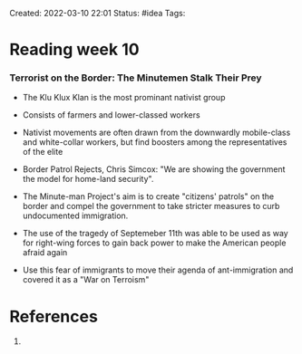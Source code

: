 Created: 2022-03-10 22:01
Status: #idea
Tags:
# Reading week 10
### Terrorist on the Border: The Minutemen Stalk Their Prey

- The Klu Klux Klan is the most prominant nativist group
- Consists of farmers and lower-classed workers
- Nativist movements are often drawn from the downwardly mobile-class and white-collar workers, but find boosters among the representatives of the elite
- Border Patrol Rejects, Chris Simcox: "We are showing the government the model for home-land security".
- The Minute-man Project's aim is to create "citizens' patrols" on the border and compel the government to take stricter measures to curb undocumented immigration.


- The use of the tragedy of Septemeber 11th was able to be used as way for right-wing forces to gain back power to make the American people afraid again 
- Use this fear of immigrants to move their agenda of ant-immigration and covered it as a "War on Terroism" 


# References
1.
